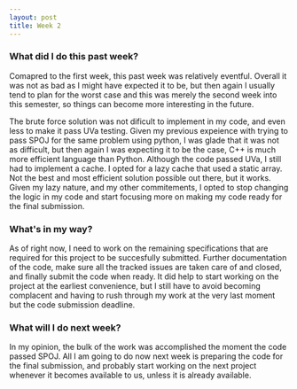 ```yaml
---
layout: post
title: Week 2
---
```


### What did I do this past week?

Comapred to the first week, this past week was relatively eventful. Overall it was not as bad as I might have expected it to be, but then again I usually tend to plan for the worst case and this was merely the second week into this semester, so things can become more interesting in the future.

The brute force solution was not dificult to implement in my code, and even less to make it pass UVa testing. Given my previous expeience with trying to pass SPOJ for the same problem using python, I was glade that it was not as difficult, but then again I was expecting it to be the case, C++ is much more efficient language than Python. Although the code passed UVa, I still had to implement a cache. I opted for a lazy cache that used a static array. Not the best and most efficient solution possible out there, but it works. Given my lazy nature, and my other commitements, I opted to stop changing the logic in my code and start focusing more on making my code ready for the final submission.

### What's in my way?

As of right now, I need to work on the remaining specifications that are required for this project to be succesfully submitted. Further documentation of the code, make sure all the tracked issues are taken care of and closed, and finally submit the code when ready. It did help to start working on the project at the earliest convenience, but I still have to avoid becoming complacent and having to rush through my work at the very last moment but the code submission deadline.

### What will I do next week? 

In my opinion, the bulk of the work was accomplished the moment the code passed SPOJ. All I am going to do now next week is preparing the code for the final submission, and probably start working on the next project whenever it becomes available to us, unless it is already available.
